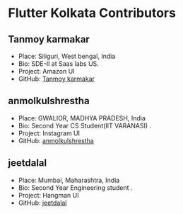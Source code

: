 # Flutter Kolkata Contributors

## Tanmoy karmakar

- Place: Siliguri, West bengal, India
- Bio: SDE-II at Saas labs US.
- Project: Amazon UI
- GitHub: [Tanmoy karmakar](https://github.com/tanmoy27112000)

## anmolkulshrestha

- Place: GWALIOR, MADHYA PRADESH, India
- Bio: Second Year CS Student(IIT VARANASI) .
- Project: Instagram UI
- GitHub: [anmolkulshrestha](https://github.com/anmolkulshrestha)


## jeetdalal

- Place: Mumbai, Maharashtra, India
- Bio: Second Year Engineering student .
- Project: Hangman UI
- GitHub: [jeetdalal](https://github.com/JeetDalal)

